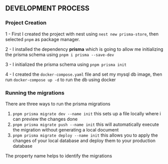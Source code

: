 ## DEVELOPMENT PROCESS

### Project Creation

1 - First I created the project with nest using `nest new prisma-store`, then selected `pnpm` as package manager.

2 - I installed the dependency **prisma** which is going to allow me initializing the prisma schema using `pnpm i prisma --save-dev`

3 - I initialized the prisma schema using `pnpm prisma init`

4 - I created the `docker-compose.yaml` file and set my mysql db image, then run `docker-compose up -d` to run the db using docker

### Running the migrations

There are three ways to run the prisma migrations

1. `pnpm prisma migrate dev --name init` this sets up a file locally where i can preview the changes done
2. `pnpm prisma migrate push --name init` this will automatically execute the migration without generating a local document
3. `pnpm prisma migrate deploy --name init` this allows you to apply the changes of your local database and deploy them to your production database

The property name helps to identify the migrations
